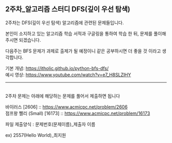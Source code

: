 ## 2주차_알고리즘 스터디 DFS(깊이 우선 탐색)

2주차는 DFS(깊이 우선 탐색) 알고리즘에 관련된 문제들입니다.

본인이 소지하고 있는 알고리즘 학습 서적과 구글링을 통하여 학습 한 뒤, 문제를 풀이해주시면 되겠습니다.

다음주는 BFS 문제가 과제로 출제가 될 예정이니 같은 공부하시면 더 좋을 것 이라고 생각합니다.

기본 개념: https://itholic.github.io/python-bfs-dfs/ <br>
예시 영상: https://www.youtube.com/watch?v=e7_H8SLZlHY
<br>
<hr>
<br>
2주차 문제는 아래에 해당하는 문제를 풀어서 제출하면 됩니다

바이러스 [2606] :: https://www.acmicpc.net/problem/2606 <br>
점프왕 쩰리 (Small) [16173] :: https://www.acmicpc.net/problem/16173


파일 제출양식 : 문제번호(문제이름)_제출자 이름

ex) 2557(Hello World)_최지원
